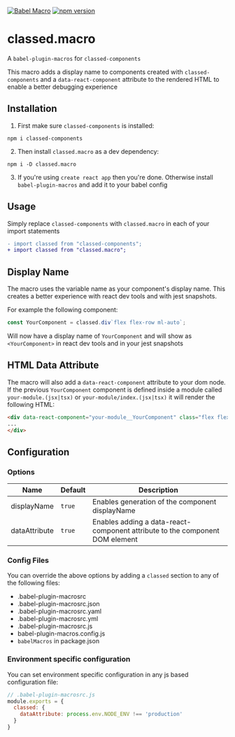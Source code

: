 [![Babel Macro](https://img.shields.io/badge/babel--macro-%F0%9F%8E%A3-f5da55.svg?style=flat-square)](https://github.com/kentcdodds/babel-plugin-macros)
[![npm version](https://badge.fury.io/js/classed.macro.svg)](https://badge.fury.io/js/classed.macro)


# classed.macro
A `babel-plugin-macros` for `classed-components`

This macro adds a display name to components created with `classed-components` and a `data-react-component` attribute to the rendered HTML to enable a better debugging experience

## Installation
1. First make sure `classed-components` is installed:
```
npm i classed-components
```
2. Then install `classed.macro` as a dev dependency:
```
npm i -D classed.macro
```
3. If you're using `create react app` then you're done. Otherwise install `babel-plugin-macros` and add it to your babel config

## Usage
Simply replace `classed-components` with `classed.macro` in each of your import statements
``` diff
- import classed from "classed-components";
+ import classed from "classed.macro";
```

## Display Name

The macro uses the variable name as your component's display name. This creates a better experience with react dev tools and with jest snapshots. 

For example the following component:
``` js
const YourComponent = classed.div`flex flex-row ml-auto`;
```
Will now have a display name of `YourComponent` and will show as `<YourComponent>` in react dev tools and in your jest snapshots

## HTML Data Attribute
The macro will also add a `data-react-component` attribute to your dom node. If the previous `YourComponent` component is defined inside a module called `your-module.(jsx|tsx)` or `your-module/index.(jsx|tsx)` it will render the following HTML:
``` html
<div data-react-component="your-module__YourComponent" class="flex flex-row ml-auto">
...
</div>
```

## Configuration

### Options

| Name          | Default | Description
| --------------| ------- | ---------------------------------------------------------------------------- |
| displayName   | `true`  | Enables generation of the component displayName                              |
| dataAttribute | `true`  | Enables adding a data-react-component attribute to the component DOM element |

### Config Files

You can override the above options by adding a `classed` section to any of the following files:
* .babel-plugin-macrosrc
* .babel-plugin-macrosrc.json
* .babel-plugin-macrosrc.yaml
* .babel-plugin-macrosrc.yml
* .babel-plugin-macrosrc.js
* babel-plugin-macros.config.js
* `babelMacros` in package.json

### Environment specific configuration
You can set environment specific configuration in any js based configuration file:
``` js
// .babel-plugin-macrosrc.js
module.exports = {
  classed: {
    dataAttribute: process.env.NODE_ENV !== 'production'
  }
}
```